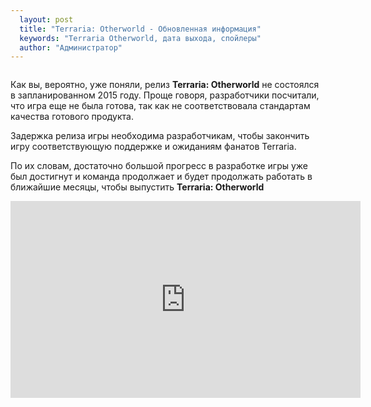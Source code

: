 ```yaml
---
  layout: post
  title: "Terraria: Otherworld - Обновленная информация"
  keywords: "Terraria Otherworld, дата выхода, спойлеры"
  author: "Администратор"
---
```


<div align="center"><img src="{{site.baseurl}}/images/posts/TOW-Logo-Small.png" alt="" /></div>

Как вы, вероятно, уже поняли, релиз <b>Terraria: Otherworld</b> не состоялся в запланированном 2015 году. Проще говоря, разработчики посчитали, что игра еще не была готова, так как не соответствовала стандартам качества готового продукта.

Задержка релиза игры необходима разработчикам, чтобы закончить игру соответствующую поддержке и ожиданиям фанатов Terraria.

По их словам, достаточно большой прогресс в разработке игры уже был достигнут и команда продолжает и будет продолжать работать в ближайшие месяцы, чтобы выпустить <b>Terraria: Otherworld</b>

<iframe width="560" height="315" src="https://www.youtube.com/embed/ydX8dISSwqc" frameborder="0" allowfullscreen></iframe>
